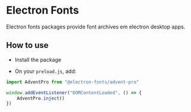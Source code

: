 # Electron Fonts

Electron fonts packages provide font archives em electron desktop apps.

## How to use

* Install the package

* On your `preload.js`, add:

```ts
import AdventPro from "@electron-fonts/advent-pro"

window.addEventListener("DOMContentLoaded", () => {
    AdventPro.inject()
})
```